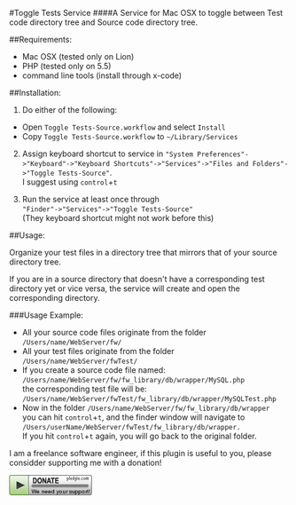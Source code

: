 #Toggle Tests Service
####A Service for Mac OSX to toggle between Test code directory tree and Source code directory tree.

##Requirements:  
- Mac OSX (tested only on Lion)  
- PHP (tested only on 5.5)  
- command line tools (install through x-code)

##Installation:

1. Do either of the following:
  * Open `Toggle Tests-Source.workflow` and select `Install`  
  * Copy `Toggle Tests-Source.workflow` to `~/Library/Services`

2. Assign keyboard shortcut to service in `"System Preferences"->"Keyboard"->"Keyboard Shortcuts"->"Services"->"Files and Folders"->"Toggle Tests-Source"`.  
I suggest using `control`+`t`

3. Run the service at least once through  
`"Finder"->"Services"->"Toggle Tests-Source"`  
(They keyboard shortcut might not work before this)

##Usage:

Organize your test files in a directory tree that mirrors that of your source directory tree.

If you are in a source directory that doesn't have a corresponding test directory yet
or vice versa, the service will create and open the corresponding directory.

###Usage Example:
  * All your source code files originate from the folder  
  `/Users/name/WebServer/fw/`
  * All your test files originate from the folder  
  `/Users/name/WebServer/fwTest/`
  * If you create a source code file named:  
  `/Users/name/WebServer/fw/fw_library/db/wrapper/MySQL.php`  
  the corresponding test file will be:  
  `/Users/name/WebServer/fwTest/fw_library/db/wrapper/MySQLTest.php`
  * Now in the folder
  `/Users/name/WebServer/fw/fw_library/db/wrapper`  
  you can hit `control`+`t`, and the finder window will navigate to
  `/Users/userName/WebServer/fwTest/fw_library/db/wrapper.`  
  If you hit `control`+`t` again, you will go back to the original folder.

I am a freelance software engineer, if this plugin is useful to you, please considder supporting me with a donation!

<a href='https://pledgie.com/campaigns/22419'><img alt='Click here to lend your support to: Support the software you use! and make a donation at www.pledgie.com !' src='https://github.com/anconaesselmann/ClassesAndTests/raw/master/images/donate.png' border='0' ></a>
